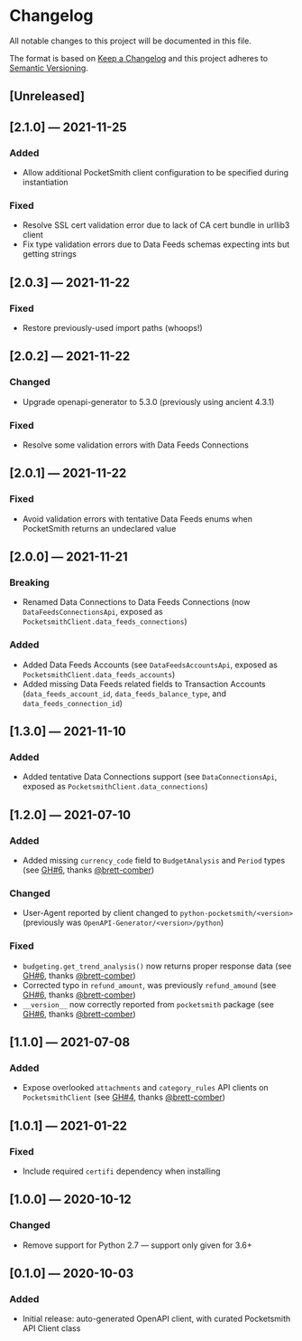 # Changelog
All notable changes to this project will be documented in this file.

The format is based on [Keep a Changelog](http://keepachangelog.com/en/1.0.0/)
and this project adheres to [Semantic Versioning](http://semver.org/spec/v2.0.0.html).


## [Unreleased]


## [2.1.0] — 2021-11-25
### Added
 - Allow additional PocketSmith client configuration to be specified during instantiation

### Fixed
 - Resolve SSL cert validation error due to lack of CA cert bundle in urllib3 client
 - Fix type validation errors due to Data Feeds schemas expecting ints but getting strings


## [2.0.3] — 2021-11-22
### Fixed
 - Restore previously-used import paths (whoops!)


## [2.0.2] — 2021-11-22
### Changed
 - Upgrade openapi-generator to 5.3.0 (previously using ancient 4.3.1)

### Fixed
 - Resolve some validation errors with Data Feeds Connections


## [2.0.1] — 2021-11-22
### Fixed
 - Avoid validation errors with tentative Data Feeds enums when PocketSmith returns an undeclared value


## [2.0.0] — 2021-11-21
### Breaking
 - Renamed Data Connections to Data Feeds Connections (now `DataFeedsConnectionsApi`, exposed as `PocketsmithClient.data_feeds_connections`)

### Added
 - Added Data Feeds Accounts (see `DataFeedsAccountsApi`, exposed as `PocketsmithClient.data_feeds_accounts`)
 - Added missing Data Feeds related fields to Transaction Accounts (`data_feeds_account_id`, `data_feeds_balance_type`, and `data_feeds_connection_id`)


## [1.3.0] — 2021-11-10
### Added
 - Added tentative Data Connections support (see `DataConnectionsApi`, exposed as `PocketsmithClient.data_connections`)


## [1.2.0] — 2021-07-10
### Added
 - Added missing `currency_code` field to `BudgetAnalysis` and `Period` types (see [GH#6](https://github.com/theY4Kman/python-pocketsmith-api/pull/6), thanks [@brett-comber](https://github.com/brett-comber))

### Changed
 - User-Agent reported by client changed to `python-pocketsmith/<version>` (previously was `OpenAPI-Generator/<version>/python`)

### Fixed
 - `budgeting.get_trend_analysis()` now returns proper response data (see [GH#6](https://github.com/theY4Kman/python-pocketsmith-api/pull/6), thanks [@brett-comber](https://github.com/brett-comber))
 - Corrected typo in `refund_amount`, was previously `refund_amound` (see [GH#6](https://github.com/theY4Kman/python-pocketsmith-api/pull/6), thanks [@brett-comber](https://github.com/brett-comber))
 - `__version__` now correctly reported from `pocketsmith` package (see [GH#6](https://github.com/theY4Kman/python-pocketsmith-api/pull/6), thanks [@brett-comber](https://github.com/brett-comber))


## [1.1.0] — 2021-07-08
### Added
 - Expose overlooked `attachments` and `category_rules` API clients on `PocketsmithClient` (see [GH#4](https://github.com/theY4Kman/python-pocketsmith-api/pull/4), thanks [@brett-comber](https://github.com/brett-comber))


## [1.0.1] — 2021-01-22
### Fixed
 - Include required `certifi` dependency when installing


## [1.0.0] — 2020-10-12
### Changed
 - Remove support for Python 2.7 — support only given for 3.6+


## [0.1.0] — 2020-10-03
### Added
 - Initial release: auto-generated OpenAPI client, with curated Pocketsmith API Client class
